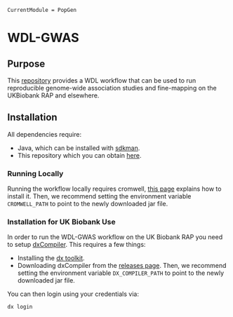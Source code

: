```@meta
CurrentModule = PopGen
```

# WDL-GWAS

## Purpose

This [repository](https://github.com/olivierlabayle/WDL-GWAS) provides a WDL workflow that can be used to run reproducible genome-wide association studies and fine-mapping on the UKBiobank RAP and elsewhere.

## Installation

All dependencies require:

- Java, which can be installed with [sdkman](https://sdkman.io/install/).
- This repository which you can obtain [here](https://github.com/olivierlabayle/WDL-GWAS/releases).

### Running Locally

Running the workflow locally requires cromwell, [this page](https://cromwell.readthedocs.io/en/stable/tutorials/FiveMinuteIntro/) explains how to install it. Then, we recommend setting the environment variable `CROMWELL_PATH` to point to the newly downloaded jar file.

### Installation for UK Biobank Use

In order to run the WDL-GWAS workflow on the UK Biobank RAP you need to setup [dxCompiler](https://github.com/dnanexus/dxCompiler#setup). This requires a few things:

- Installing the [dx toolkit](https://documentation.dnanexus.com/downloads).
- Downloading dxCompiler from the [releases page](https://github.com/dnanexus/dxCompiler/releases). Then, we recommend setting the environment variable `DX_COMPILER_PATH` to point to the newly downloaded jar file.

You can then login using your credentials via:

```bash
dx login
```
